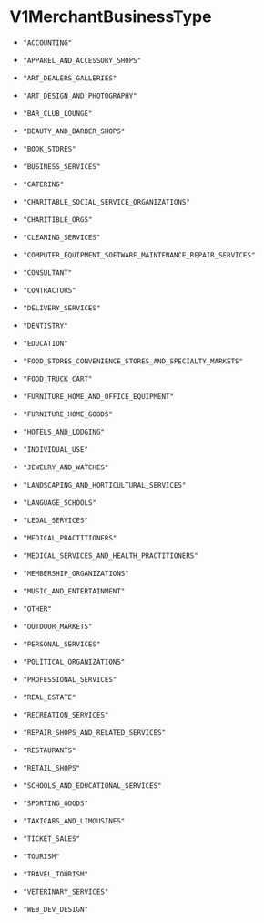 
# V1MerchantBusinessType


* `"ACCOUNTING"`

* `"APPAREL_AND_ACCESSORY_SHOPS"`

* `"ART_DEALERS_GALLERIES"`

* `"ART_DESIGN_AND_PHOTOGRAPHY"`

* `"BAR_CLUB_LOUNGE"`

* `"BEAUTY_AND_BARBER_SHOPS"`

* `"BOOK_STORES"`

* `"BUSINESS_SERVICES"`

* `"CATERING"`

* `"CHARITABLE_SOCIAL_SERVICE_ORGANIZATIONS"`

* `"CHARITIBLE_ORGS"`

* `"CLEANING_SERVICES"`

* `"COMPUTER_EQUIPMENT_SOFTWARE_MAINTENANCE_REPAIR_SERVICES"`

* `"CONSULTANT"`

* `"CONTRACTORS"`

* `"DELIVERY_SERVICES"`

* `"DENTISTRY"`

* `"EDUCATION"`

* `"FOOD_STORES_CONVENIENCE_STORES_AND_SPECIALTY_MARKETS"`

* `"FOOD_TRUCK_CART"`

* `"FURNITURE_HOME_AND_OFFICE_EQUIPMENT"`

* `"FURNITURE_HOME_GOODS"`

* `"HOTELS_AND_LODGING"`

* `"INDIVIDUAL_USE"`

* `"JEWELRY_AND_WATCHES"`

* `"LANDSCAPING_AND_HORTICULTURAL_SERVICES"`

* `"LANGUAGE_SCHOOLS"`

* `"LEGAL_SERVICES"`

* `"MEDICAL_PRACTITIONERS"`

* `"MEDICAL_SERVICES_AND_HEALTH_PRACTITIONERS"`

* `"MEMBERSHIP_ORGANIZATIONS"`

* `"MUSIC_AND_ENTERTAINMENT"`

* `"OTHER"`

* `"OUTDOOR_MARKETS"`

* `"PERSONAL_SERVICES"`

* `"POLITICAL_ORGANIZATIONS"`

* `"PROFESSIONAL_SERVICES"`

* `"REAL_ESTATE"`

* `"RECREATION_SERVICES"`

* `"REPAIR_SHOPS_AND_RELATED_SERVICES"`

* `"RESTAURANTS"`

* `"RETAIL_SHOPS"`

* `"SCHOOLS_AND_EDUCATIONAL_SERVICES"`

* `"SPORTING_GOODS"`

* `"TAXICABS_AND_LIMOUSINES"`

* `"TICKET_SALES"`

* `"TOURISM"`

* `"TRAVEL_TOURISM"`

* `"VETERINARY_SERVICES"`

* `"WEB_DEV_DESIGN"`



